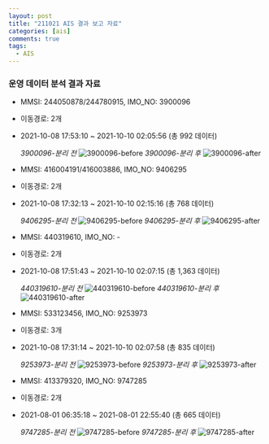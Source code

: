 ```yaml
---
layout: post
title: "211021 AIS 결과 보고 자료"
categories: [ais]
comments: true
tags:
  - AIS
---
```

### 운영 데이터 분석 결과 자료
- MMSI: 244050878/244780915, IMO_NO: 3900096
- 이동경로: 2개
- 2021-10-08 17:53:10 ~ 2021-10-10 02:05:56 (총 992 데이터)

    *3900096-분리 전*
    ![3900096-before](3900096-before.png)
    *3900096-분리 후*
    ![3900096-after](3900096-after.png)

- MMSI: 416004191/416003886, IMO_NO: 9406295
- 이동경로: 2개
- 2021-10-08 17:32:13 ~ 2021-10-10 02:15:16 (총 768 데이터)

    *9406295-분리 전*
    ![9406295-before](9406295-before.png)
    *9406295-분리 후*
    ![9406295-after](9406295-after.png)

- MMSI: 440319610, IMO_NO: - 
- 이동경로: 2개
- 2021-10-08 17:51:43 ~ 2021-10-10 02:07:15 (총 1,363 데이터)

    *440319610-분리 전*
    ![440319610-before](440319610-before.png)
    *440319610-분리 후*
    ![440319610-after](440319610-after.png)

- MMSI: 533123456, IMO_NO: 9253973
- 이동경로: 3개
- 2021-10-08 17:31:14 ~ 2021-10-10 02:07:58 (총 835 데이터)

    *9253973-분리 전*
    ![9253973-before](9253973-before.png)
    *9253973-분리 후*
    ![9253973-after](9253973-after.png)

- MMSI: 413379320, IMO_NO: 9747285
- 이동경로: 2개
- 2021-08-01 06:35:18 ~ 2021-08-01 22:55:40 (총 665 데이터)

    *9747285-분리 전*
    ![9747285-before](9747285-before.png)
    *9747285-분리 후*
    ![9747285-after](9747285-after.png)